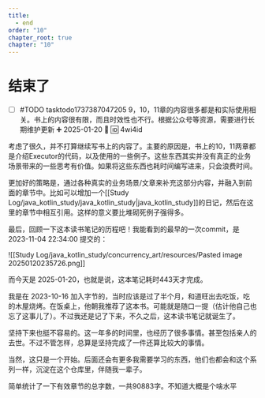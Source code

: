 ```yaml
---
title:
  - end
order: "10"
chapter_root: true
chapter: "10"
---
```

# 结束了

- [ ] #TODO tasktodo1737387047205 9，10，11章的内容很多都是和实际使用相关。书上的内容很有限，而且时效性也不行。根据公众号等资源，需要进行长期维护更新 ➕ 2025-01-20 🔺 🆔 4wi4id 

考虑了很久，并不打算继续写书上的内容了。主要的原因是，书上的10，11两章都是介绍Executor的代码，以及使用的一些例子。这些东西其实并没有真正的业务场景带来的一些思考有价值。如果将这些东西也耗时间编写进来，只会浪费时间。

更加好的策略是，通过各种真实的业务场景/文章来补充这部分内容，并融入到前面的章节中。比如可以增加一个[[Study Log/java_kotlin_study/java_kotlin_study|java_kotlin_study]]的日记，然后在这里的章节中相互引用。这样的意义要比堆砌死例子强得多。

最后，回顾一下这本读书笔记的历程吧！我能看到的最早的一次commit，是 2023-11-04 22:34:00 提交的：

![[Study Log/java_kotlin_study/concurrency_art/resources/Pasted image 20250120235726.png]]

而今天是 2025-01-20，也就是说，这本笔记耗时443天才完成。

我是在 2023-10-16 加入字节的，当时应该是过了半个月，和道旺出去吃饭，吃的木屋烧烤。在饭桌上，他朝我推荐了这本书。可能就是随口一提（估计他自己也忘了这事儿了）。不过我还是记了下来，不久之后，这本读书笔记就诞生了。

坚持下来也挺不容易的。这一年多的时间里，也经历了很多事情。甚至包括亲人的去世。不过不管怎样，总算是坚持完成了一件还算比较大的事情。

当然，这只是一个开始。后面还会有更多我需要学习的东西，他们也都会和这个系列一样，沉淀在这个仓库里，伴随我一辈子。

简单统计了一下有效章节的总字数，一共90883字。不知道大概是个啥水平

